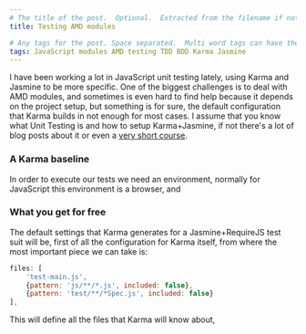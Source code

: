 ```yaml
---
# The title of the post.  Optional.  Extracted from the filename if not present.
title: Testing AMD modules

# Any tags for the post. Space separated.  Multi word tags can have their spaces escaped with +
tags: JavaScript modules AMD testing TDD BDD Karma Jasmine
---
```


I have been working a lot in JavaScript unit testing lately, using Karma and Jasmine to be more specific.
One of the biggest challenges is to deal with AMD modules, and sometimes is even hard to find help because it depends on the project setup, but something is for sure, the default configuration that Karma builds in not enough for most cases.
I assume that you know what Unit Testing is and how to setup Karma+Jasmine, if not there's a lot of blog posts about it or even a [very short course](https://www.udacity.com/course/ud549 "Udacity - JavaScript Testing").

### A Karma baseline

In order to execute our tests we need an environment, normally for JavaScript this environment is a browser, and 





### What you get for free

The default settings that Karma generates for a Jasmine+RequireJS test suit will be, first of all the configuration for Karma itself, from where the most important piece we can take is:

```js
files: [
	'test-main.js',
	{pattern: 'js/**/*.js', included: false},
	{pattern: 'test/**/*Spec.js', included: false}
],
```

This will define all the files that Karma will know about, 